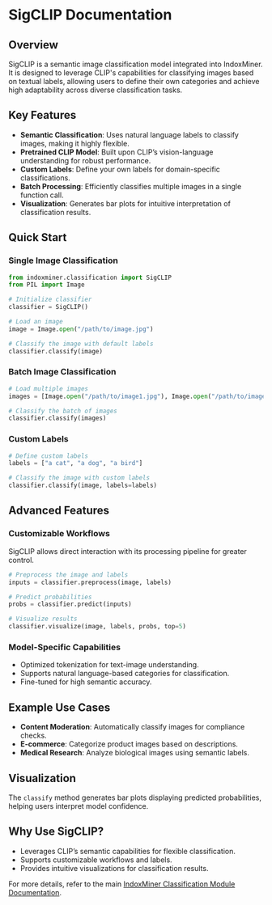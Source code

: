 # SigCLIP Documentation

## Overview
SigCLIP is a semantic image classification model integrated into IndoxMiner. It is designed to leverage CLIP's capabilities for classifying images based on textual labels, allowing users to define their own categories and achieve high adaptability across diverse classification tasks.

## Key Features
- **Semantic Classification**: Uses natural language labels to classify images, making it highly flexible.
- **Pretrained CLIP Model**: Built upon CLIP’s vision-language understanding for robust performance.
- **Custom Labels**: Define your own labels for domain-specific classifications.
- **Batch Processing**: Efficiently classifies multiple images in a single function call.
- **Visualization**: Generates bar plots for intuitive interpretation of classification results.

## Quick Start

### Single Image Classification
```python
from indoxminer.classification import SigCLIP
from PIL import Image

# Initialize classifier
classifier = SigCLIP()

# Load an image
image = Image.open("/path/to/image.jpg")

# Classify the image with default labels
classifier.classify(image)
```

### Batch Image Classification
```python
# Load multiple images
images = [Image.open("/path/to/image1.jpg"), Image.open("/path/to/image2.jpg")]

# Classify the batch of images
classifier.classify(images)
```

### Custom Labels
```python
# Define custom labels
labels = ["a cat", "a dog", "a bird"]

# Classify the image with custom labels
classifier.classify(image, labels=labels)
```

## Advanced Features

### Customizable Workflows
SigCLIP allows direct interaction with its processing pipeline for greater control.
```python
# Preprocess the image and labels
inputs = classifier.preprocess(image, labels)

# Predict probabilities
probs = classifier.predict(inputs)

# Visualize results
classifier.visualize(image, labels, probs, top=5)
```

### Model-Specific Capabilities
- Optimized tokenization for text-image understanding.
- Supports natural language-based categories for classification.
- Fine-tuned for high semantic accuracy.

## Example Use Cases
- **Content Moderation**: Automatically classify images for compliance checks.
- **E-commerce**: Categorize product images based on descriptions.
- **Medical Research**: Analyze biological images using semantic labels.

## Visualization
The `classify` method generates bar plots displaying predicted probabilities, helping users interpret model confidence.

## Why Use SigCLIP?
- Leverages CLIP’s semantic capabilities for flexible classification.
- Supports customizable workflows and labels.
- Provides intuitive visualizations for classification results.

For more details, refer to the main [IndoxMiner Classification Module Documentation](../Classification_Module.md).

